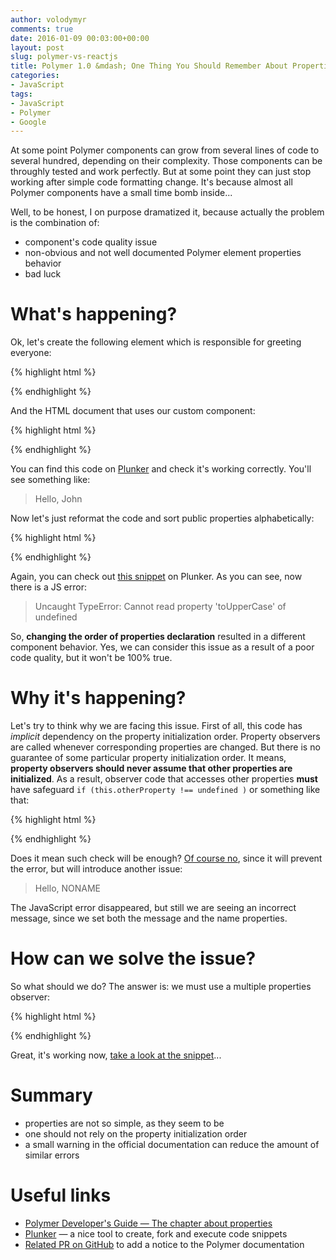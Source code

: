 ```yaml
---
author: volodymyr
comments: true
date: 2016-01-09 00:03:00+00:00
layout: post
slug: polymer-vs-reactjs
title: Polymer 1.0 &mdash; One Thing You Should Remember About Properties
categories:
- JavaScript
tags:
- JavaScript
- Polymer
- Google
---
```


At some point Polymer components can grow from several lines of code to several hundred, depending
on their complexity. Those components can be throughly tested and work perfectly. But at some point they can just stop working after simple code formatting change. It's because almost all Polymer components have a small time bomb inside...

<!-- more -->

Well, to be honest, I on purpose dramatized it, because actually the problem is the combination of:

  * component's code quality issue
  * non-obvious and not well documented Polymer element properties behavior
  * bad luck

# What's happening?

Ok, let's create the following element which is responsible for greeting everyone:

{% highlight html %}
<script>
  Polymer({
    is: "polymer-greeter",
    properties: {
      name: {
        type: String
      },
      message: {
        type: String,
        observer: "_onMessageChanged"
      },
      _greeting: {
        type: String,
      }
    },

    _onMessageChanged: function(value){
      this.set("_greeting", value + " " + this.name);
    },
    ready: function() {
      this.textContent = this._greeting;
    }
  });
</script>
{% endhighlight %}

And the HTML document that uses our custom component:

{% highlight html %}
<!DOCTYPE html>
<html lang="en">

<head>
  <script src="http://www.polymer-project.org/1.0/components/webcomponentsjs/webcomponents-lite.js"></script>
  <link rel="import" href="greeter.html">
</head>

<body>
  <polymer-greeter message="Hello, " name="John"/>
</body>

</html>
{% endhighlight %}

You can find this code on [Plunker](http://plnkr.co/edit/4cHhJ8?p=preview) and  check it's working correctly.
You'll see something like:

> Hello, John

Now let's just reformat the code and sort public properties alphabetically:

{% highlight html %}
<script>
  Polymer({
    is: "polymer-greeter",
    properties: {
      message: {
        type: String,
        observer: "_onMessageChanged"
      },
      name: {
        type: String
      },
      _greeting: {
        type: String,
      }
    },

    _onMessageChanged: function(value){
      this.set("_greeting", value + " " + this.name.toUpperCase());
    },
    ready: function() {
      this.textContent = this._greeting;
    }
  });
</script>
{% endhighlight %}

Again, you can check out [this snippet](http://plnkr.co/edit/3b9mfY?p=preview) on Plunker.
As you can see, now there is a JS error:

> Uncaught TypeError: Cannot read property 'toUpperCase' of undefined

So, **changing the order of properties declaration** resulted in a different component behavior.
Yes, we can consider this issue as a result of a poor code quality, but it won't be 100% true.

# Why it's happening?

Let's try to think why we are facing this issue. First of all, this code has *implicit* dependency on the property initialization order. Property observers are called whenever corresponding properties are changed. But there is no guarantee of some particular property initialization order. It means, **property observers should never assume that other properties are initialized**. As a result, observer code that accesses other properties **must** have safeguard ``` if (this.otherProperty !== undefined ) ``` or something like that:

{% highlight html %}
<script>

  Polymer({
    is: "polymer-greeter",
    properties: {
      message: {
        type: String,
        observer: "_onMessageChanged"
      },
      name: {
        type: String
      },
      _greeting: {
        type: String,
      }
    },

    _onMessageChanged: function(value){
      if (this.name !== undefined){
        this.set("_greeting", value + " " + this.name.toUpperCase());
      } else {
        this.set("_greeting", value + " NONAME");
      }
    },
    ready: function() {
      this.textContent = this._greeting;
    }
  });
</script>

{% endhighlight %}

Does it mean such check will be enough? [Of course no](http://plnkr.co/edit/7ZVDVZ?p=preview), since it will prevent the error, but will introduce another issue:

> Hello, NONAME

The  JavaScript error disappeared, but still we are seeing an incorrect message, since we set both the message and the name properties.


# How can we solve the issue?
So what should we do? The answer is: we must use a multiple properties observer:

{% highlight html %}
<script>

  Polymer({
    is: "polymer-greeter",
    properties: {
      message: {
        type: String
      },
      name: {
        type: String
      },
      _greeting: {
        type: String,
      }
    },
    observers: [
      'messageInfoUpdated(name, message)'
    ],

    messageInfoUpdated: function(name, message){
      this.set("_greeting", message + " " + name.toUpperCase());
    },
    ready: function() {
      this.textContent = this._greeting;
    }
  });
</script>
{% endhighlight %}

Great, it's working now, [take a look at the snippet](http://plnkr.co/edit/7i3dEB?p=preview)...

# Summary
* properties are not so simple, as they seem to be
* one should not rely on the property initialization order
* a small warning in the official documentation can reduce the amount of similar errors


# Useful links
* [Polymer Developer's Guide &mdash; The chapter about properties](https://www.polymer-project.org/1.0/docs/devguide/properties.html)
* [Plunker](https://plnkr.co/) &mdash; a nice tool to create, fork and execute code snippets
* [Related PR on GitHub](https://github.com/Polymer/docs/issues/1156) to add a notice to the Polymer documentation
